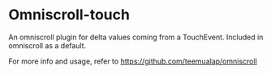 Omniscroll-touch
===================

An omniscroll plugin for delta values coming from a TouchEvent. Included in omniscroll as a default.

For more info and usage, refer to https://github.com/teemualap/omniscroll